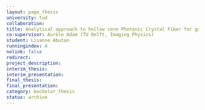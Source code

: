 ```yaml
---
layout: page_thesis
university: tud
collaboration:
title: Analytical approach to hollow core Photonic Crystal Fiber for gas sensing
co-supervisor: Aurèle Adam (TU Delft, Imaging Physics)
student: Lisanne Abutan
runningindex: 4
nolink: false
redirect:
project_description:
interim_thesis:
interim_presentation:
final_thesis:
final_presentation:
category: bachelor_thesis
status: archive
---
```

